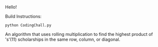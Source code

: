 Hello!

Build Instructions:

	python CodingChall.py


An algorithm that uses rolling multiplication to find the highest product of 's'(11) scholarships in the same row, column, or diagonal.
